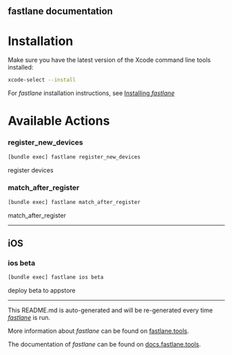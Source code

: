 fastlane documentation
----

# Installation

Make sure you have the latest version of the Xcode command line tools installed:

```sh
xcode-select --install
```

For _fastlane_ installation instructions, see [Installing _fastlane_](https://docs.fastlane.tools/#installing-fastlane)

# Available Actions

### register_new_devices

```sh
[bundle exec] fastlane register_new_devices
```

register devices

### match_after_register

```sh
[bundle exec] fastlane match_after_register
```

match_after_register

----


## iOS

### ios beta

```sh
[bundle exec] fastlane ios beta
```

deploy beta to appstore

----

This README.md is auto-generated and will be re-generated every time [_fastlane_](https://fastlane.tools) is run.

More information about _fastlane_ can be found on [fastlane.tools](https://fastlane.tools).

The documentation of _fastlane_ can be found on [docs.fastlane.tools](https://docs.fastlane.tools).

